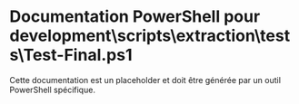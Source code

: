 # Documentation PowerShell pour development\scripts\extraction\tests\Test-Final.ps1

Cette documentation est un placeholder et doit être générée par un outil PowerShell spécifique.
